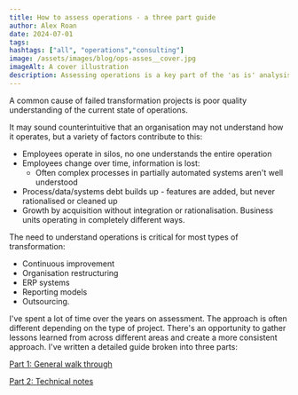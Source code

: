 ```yaml
---
title: How to assess operations - a three part guide
author: Alex Roan
date: 2024-07-01
tags: 
hashtags: ["all", "operations","consulting"]
image: /assets/images/blog/ops-asses__cover.jpg
imageAlt: A cover illustration
description: Assessing operations is a key part of the 'as is' analysis that is an important part of any transformation project. I've written a 3 part guide on assessing operations.
---
```


A common cause of failed transformation projects is poor quality understanding of the current state of operations.

It may sound counterintuitive that an organisation may not understand how it operates, but a variety of factors contribute to this:

- Employees operate in silos, no one understands the entire operation
- Employees change over time, information is lost:
  - Often complex processes in partially automated systems aren't well understood
- Process/data/systems debt builds up - features are added, but never rationalised or cleaned up
- Growth by acquisition without integration or rationalisation. Business units operating in completely different ways.

The need to understand operations is critical for most types of transformation:

- Continuous improvement
- Organisation restructuring
- ERP systems
- Reporting models
- Outsourcing.

I've spent a lot of time over the years on assessment. The approach is often different depending on the type of project. There's an opportunity to gather lessons learned from across different areas and create a more consistent approach. I've written a detailed  guide broken into three parts:

[Part 1: General walk through](/projects/operations-assessment-1)
  
[Part 2: Technical notes](/projects/operations-assessment-2)
